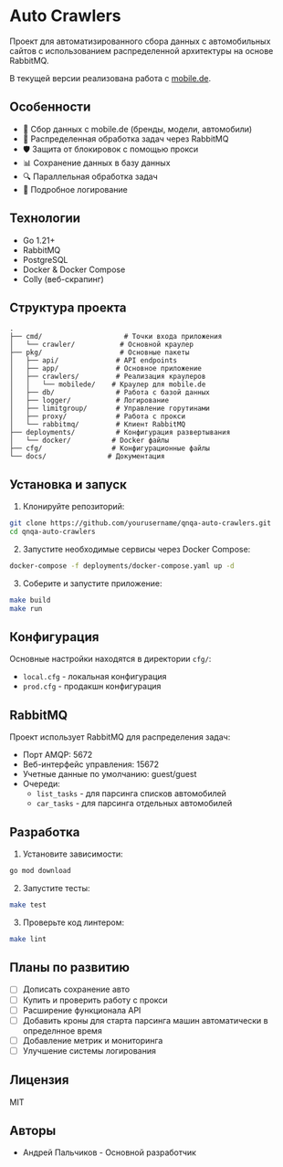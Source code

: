 # Auto Crawlers

Проект для автоматизированного сбора данных с автомобильных сайтов с использованием распределенной архитектуры на основе RabbitMQ. 

В текущей версии реализована работа с [mobile.de](https://www.mobile.de/).

## Особенности

- 🚗 Сбор данных с mobile.de (бренды, модели, автомобили)
- 🔄 Распределенная обработка задач через RabbitMQ
- 🛡️ Защита от блокировок с помощью прокси
- 📊 Сохранение данных в базу данных
- 🔍 Параллельная обработка задач
- 📝 Подробное логирование

## Технологии

- Go 1.21+
- RabbitMQ
- PostgreSQL
- Docker & Docker Compose
- Colly (веб-скрапинг)

## Структура проекта

```
.
├── cmd/                    # Точки входа приложения
│   └── crawler/           # Основной краулер
├── pkg/                   # Основные пакеты
│   ├── api/              # API endpoints
│   ├── app/              # Основное приложение
│   ├── crawlers/         # Реализация краулеров
│   │   └── mobilede/    # Краулер для mobile.de
│   ├── db/               # Работа с базой данных
│   ├── logger/           # Логирование
│   ├── limitgroup/       # Управление горутинами
│   ├── proxy/            # Работа с прокси
│   └── rabbitmq/         # Клиент RabbitMQ
├── deployments/          # Конфигурация развертывания
│   └── docker/          # Docker файлы
├── cfg/                 # Конфигурационные файлы
└── docs/               # Документация
```

## Установка и запуск

1. Клонируйте репозиторий:
```bash
git clone https://github.com/yourusername/qnqa-auto-crawlers.git
cd qnqa-auto-crawlers
```

2. Запустите необходимые сервисы через Docker Compose:
```bash
docker-compose -f deployments/docker-compose.yaml up -d
```

3. Соберите и запустите приложение:
```bash
make build
make run
```

## Конфигурация

Основные настройки находятся в директории `cfg/`:
- `local.cfg` - локальная конфигурация
- `prod.cfg` - продакшн конфигурация

## RabbitMQ

Проект использует RabbitMQ для распределения задач:
- Порт AMQP: 5672
- Веб-интерфейс управления: 15672
- Учетные данные по умолчанию: guest/guest
- Очереди:
  - `list_tasks` - для парсинга списков автомобилей
  - `car_tasks` - для парсинга отдельных автомобилей

## Разработка

1. Установите зависимости:
```bash
go mod download
```

2. Запустите тесты:
```bash
make test
```

3. Проверьте код линтером:
```bash
make lint
```

## Планы по развитию

- [ ] Дописать сохранение авто
- [ ] Купить и проверить работу с прокси
- [ ] Расширение функционала API
- [ ] Добавить кроны для старта парсинга машин автоматически в определнное время
- [ ] Добавление метрик и мониторинга
- [ ] Улучшение системы логирования

## Лицензия

MIT

## Авторы

- Андрей Пальчиков - Основной разработчик
